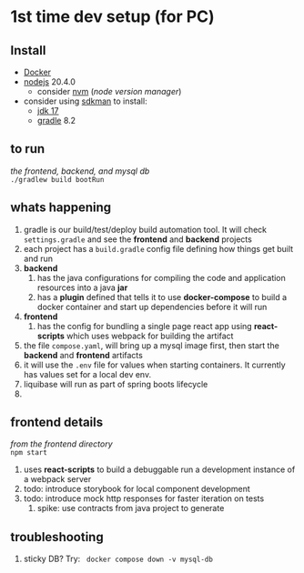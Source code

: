 # 1st time dev setup (for PC)
## Install
- [Docker](https://hub.docker.com/)
- [nodejs](https://nodejs.org/en) 20.4.0
  - consider [nvm](https://github.com/nvm-sh/nvm) (_node version manager_)
- consider using [sdkman](https://sdkman.io/sdks) to install:
  - [jdk 17](https://docs.aws.amazon.com/corretto/latest/corretto-17-ug/downloads-list.html)
  - [gradle](https://gradle.org/install/) 8.2

## to run 
_the frontend, backend, and mysql db_  
`./gradlew build bootRun`

## whats happening
1. gradle is our build/test/deploy build automation tool. It will check `settings.gradle` and see the **frontend** and **backend** projects
2. each project has a `build.gradle` config file defining how things get built and run
3. **backend**  
   1. has the java configurations for compiling the code and application resources into a java **jar**
   2. has a **plugin** defined that tells it to use **docker-compose** to build a docker container and start up dependencies before it will run
4. **frontend** 
   1. has the config for bundling a single page react app using **react-scripts** which uses webpack for building the artifact
5. the file `compose.yaml`, will bring up a mysql image first, then start the **backend** and **frontend** artifacts
6. it will use the `.env` file for values when starting containers. It currently has values set for a local dev env.
7. liquibase will run as part of spring boots lifecycle
8. 

## frontend details
_from the frontend directory_  
`npm start`
1. uses **react-scripts** to build a debuggable run a development instance of a webpack server
2. todo: introduce storybook for local component development
3. todo: introduce mock http responses for faster iteration on tests
   1. spike: use contracts from java project to generate

## troubleshooting
1. sticky DB? Try: ` docker compose down -v mysql-db`